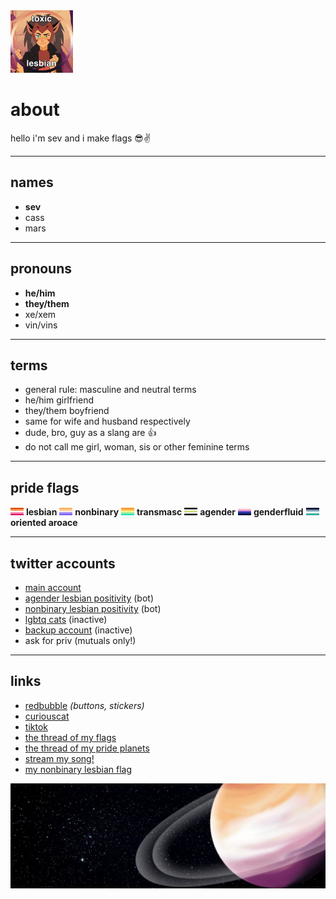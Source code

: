 <link rel="stylesheet" href="/assets/css/style.scss">
<img src="iconby.png"  width=100 /> 
<h1>about</h1>
hello i'm sev and i make flags 😎✌️

---------------------------

## names
- **sev**
- cass
- mars

---------------------------

## pronouns
- **he/him**
- **they/them**
- xe/xem
- vin/vins

---------------------------

## terms
- general rule: masculine and neutral terms
- he/him girlfriend
- they/them boyfriend
- same for wife and husband respectively
- dude, bro, guy as a slang are 👍
- do not call me girl, woman, sis or other feminine terms

---------------------------

## pride flags
<img src="lesbian.png"  width=21 title="strawberry lesbian flag"/> **lesbian** <img src="nonbinary.png" title="honeyed nonbinary flag" width=21 /> **nonbinary** <img src="transmasc.png" title="citrus transmasc flag" width=21 /> **transmasc** <img src="agender.png" title="agender flag" width=21 /> **agender** <img src="genderfluid.png" title="gradient genderfluid flag" width=21 /> **genderfluid** <img src="oriented.png" title="oriented aroace flag" width=21 /> **oriented aroace** 

---------------------------

## twitter accounts

- [main account](https://twitter.com/theybian)
- [agender lesbian positivity](https://twitter.com/agenderlesbians) (bot)
- [nonbinary lesbian positivity](https://twitter.com/enbylesbians) (bot)
- [lgbtq cats](https://twitter.com/lgbtqcats) (inactive)
- [backup account](https://twitter.com/theybian1) (inactive)
- ask for priv (mutuals only!)

---------------------------


## links
- [redbubble](https://theybian.redbubble.com) *(buttons, stickers)*
- [curiouscat](https://curiouscat.com/theybian)
- [tiktok](https://tiktok.com/@sevsbian)
- [the thread of my flags](https://twitter.com/theybian/status/1308435954168979465?s=19)
- [the thread of my pride planets](https://twitter.com/theybian/status/1393646080659705861)
- [stream my song!](https://twitter.com/theybian/status/1300540997185810433)
- [my nonbinary lesbian flag](https://twitter.com/theybian/status/1403722750280220681)

![image](headernby.jpg)

